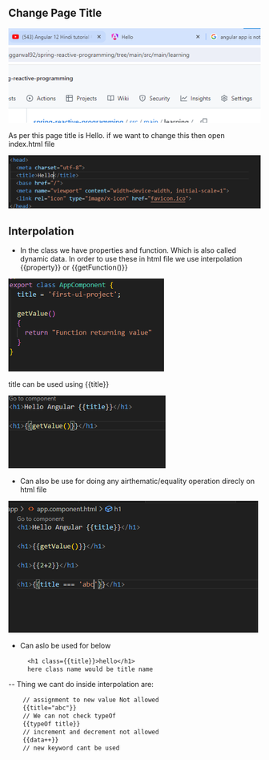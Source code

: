 
## Change Page Title

![alt text](1-changeTitle.png)

As per this page title is Hello. if we want to change this then open index.html file 

![alt text](2-codeFor_ChangeTitle.png)


## Interpolation

- In the class we have properties and function. Which is also called dynamic data. In order to use these in html file we use interpolation {{property}} or {{getFunction()}}

![alt text](image.png)

title can be used using {{title}}

![alt text](image-1.png)

- Can also be use for doing any airthematic/equality operation direcly on html file

![alt text](image-2.png)

- Can aslo be used for below

        <h1 class={{title}}>hello</h1>
        here class name would be title name

-- Thing we cant do inside interpolation are:

        // assignment to new value Not allowed
        {{title="abc"}}
        // We can not check typeOf
        {{typeOf title}}
        // increment and decrement not allowed
        {{data++}}
        // new keyword cant be used

